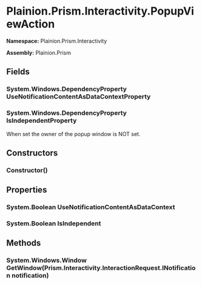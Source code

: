 
# Plainion.Prism.Interactivity.PopupViewAction

**Namespace:** Plainion.Prism.Interactivity

**Assembly:** Plainion.Prism


## Fields

### System.Windows.DependencyProperty UseNotificationContentAsDataContextProperty

### System.Windows.DependencyProperty IsIndependentProperty

When set the owner of the popup window is NOT set.


## Constructors

### Constructor()


## Properties

### System.Boolean UseNotificationContentAsDataContext

### System.Boolean IsIndependent


## Methods

### System.Windows.Window GetWindow(Prism.Interactivity.InteractionRequest.INotification notification)
